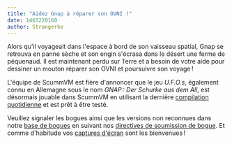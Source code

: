```yaml
---
title: "Aidez Gnap à réparer son OVNI !"
date: 1465220160
author: Strangerke
---
```


Alors qu'il voyageait dans l'espace à bord de son vaisseau spatial, Gnap se retrouva en panne sèche et son engin s'écrasa dans le désert une ferme de péquenaud. Il est maintenant perdu sur Terre et a besoin de votre aide pour dessiner un mouton réparer son OVNI et poursuivre son voyage !

L'équipe de ScummVM est fière d'annoncer que le jeu *U.F.O.s*, également connu en Allemagne sous le nom *GNAP : Der Schurke aus dem All*, est désormais jouable dans ScummVM en utilisant la dernière [compilation quotidienne](/downloads/#daily) et est prêt à être testé.

Veuillez signaler les bogues ainsi que les versions non reconnues dans notre [base de bogues](http://bugs.scummvm.org/) en suivant nos [directives de soumission de bogue](/faq/#question.report-bugs). Et comme d'habitude vos [captures d'écran](http://wiki.scummvm.org/index.php/Screenshots) sont les bienvenues !
